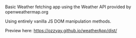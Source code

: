 ####

Basic Weather fetching app using the Weather API provided by openweathermap.org

Using entirely vanilla JS DOM manipulation methods.

Preview here: https://ozzyay.github.io/weatherApp/dist/

###

